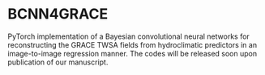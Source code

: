 # BCNN4GRACE
PyTorch implementation of a Bayesian convolutional neural networks for reconstructing the GRACE TWSA fields from hydroclimatic predictors in an image-to-image regression manner. The codes will be released soon upon publication of our manuscript.
